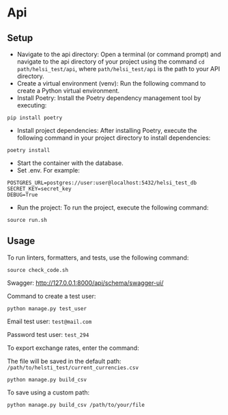 # Api

## Setup

- Navigate to the api directory: Open a terminal (or command prompt) and navigate to the api directory of your project using the command ```cd path/helsi_test/api```, where ```path/helsi_test/api``` is the path to your API directory. 
- Create a virtual environment (venv): Run the following command to create a Python virtual environment.
- Install Poetry: Install the Poetry dependency management tool by executing:
```
pip install poetry
```
- Install project dependencies: After installing Poetry, execute the following command in your project directory to install dependencies:
````
poetry install
````
- Start the container with the database.
- Set .env. For example:
````
POSTGRES_URL=postgres://user:user@localhost:5432/helsi_test_db
SECRET_KEY=secret_key
DEBUG=True
````
- Run the project: To run the project, execute the following command:
```
source run.sh
```

## Usage

To run linters, formatters, and tests, use the following command:
```
source check_code.sh
```
Swagger: http://127.0.0.1:8000/api/schema/swagger-ui/

Command to create a test user:

```
python manage.py test_user
```

Email test user: ```test@mail.com```

Password test user: ```test_294```

To export exchange rates, enter the command:

The file will be saved in the default path: ```/path/to/helsti_test/current_currencies.csv```

```
python manage.py build_csv
```

To save using a custom path:

```
python manage.py build_csv /path/to/your/file
```
